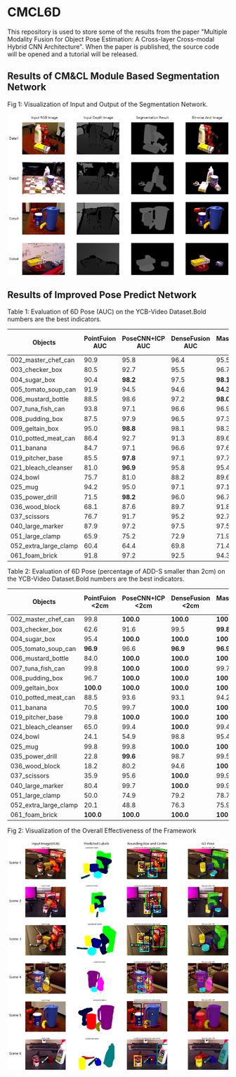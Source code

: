 # CMCL6D
This repository is used to store some of the results from the paper "Multiple Modality Fusion for Object Pose Estimation: A Cross-layer Cross-modal Hybrid CNN Architecture". When the paper is published, the source code will be opened and a tutorial will be released.

## Results of CM&CL Module Based Segmentation Network

Fig 1: Visualization of Input and Output of the Segmentation Network.

![segResult](figs\segResult.png)



## Results of Improved Pose Predict Network

Table 1: Evaluation of 6D Pose (AUC) on the YCB-Video Dataset.Bold numbers are the best indicators.

| Objects               | PointFuion   AUC | PoseCNN+ICP   AUC | DenseFusion   AUC | MaskedFusion  AUC | FFB6D  AUC | Proposed Method AUC |
| --------------------- | ---------------- | ----------------- | ----------------- | ----------------- | ---------- | ------------------- |
| 002_master_chef_can   | 90.9             | 95.8              | 96.4              | 95.5              | 96.3       | **97.4**            |
| 003_checker_box       | 80.5             | 92.7              | 95.5              | 96.7              | 96.3       | **97.4**            |
| 004_sugar_box         | 90.4             | **98.2**          | 97.5              | **98.1**          | 97.6       | 98.0                |
| 005_tomato_soup_can   | 91.9             | 94.5              | 94.6              | **94.3**          | **95.6**   | 94.5                |
| 006_mustard_bottle    | 88.5             | 98.6              | 97.2              | **98.0**          | 97.8       | 97.4                |
| 007_tuna_fish_can     | 93.8             | 97.1              | 96.6              | 96.9              | 96.8       | **98.0**            |
| 008_pudding_box       | 87.5             | 97.9              | 96.5              | 97.3              | 97.1       | **98.3**            |
| 009_geltain_box       | 95.0             | **98.8**          | 98.1              | 98.3              | 98.1       | 98.6                |
| 010_potted_meat_can   | 86.4             | 92.7              | 91.3              | 89.6              | 94.7       | **95.7**            |
| 011_banana            | 84.7             | 97.1              | 96.6              | 97.6              | 97.2       | **98.0**            |
| 019_pitcher_base      | 85.5             | **97.8**          | 97.1              | 97.7              | 97.6       | 96.2                |
| 021_bleach_cleanser   | 81.0             | **96.9**          | 95.8              | 95.4              | 96.8       | 95.5                |
| 024_bowl              | 75.7             | 81.0              | 88.2              | 89.6              | **96.3**   | 88.5                |
| 025_mug               | 94.2             | 95.0              | 97.1              | 97.1              | 97.3       | **98.2**            |
| 035_power_drill       | 71.5             | **98.2**          | 96.0              | 96.7              | 97.2       | 97.0                |
| 036_wood_block        | 68.1             | 87.6              | 89.7              | 91.8              | 92.6       | **94.5**            |
| 037_scissors          | 76.7             | 91.7              | 95.2              | 92.7              | 97.7       | **98.5**            |
| 040_large_marker      | 87.9             | 97.2              | 97.5              | 97.5              | 96.6       | **98.6**            |
| 051_large_clamp       | 65.9             | 75.2              | 72.9              | 71.9              | **96.8**   | 75.0                |
| 052_extra_large_clamp | 60.4             | 64.4              | 69.8              | 71.4              | **96.0**   | 72.9                |
| 061_foam_brick        | 91.8             | 97.2              | 92.5              | 94.3              | 97.3       | **97.7**            |

Table 2: Evaluation of 6D Pose (percentage of ADD-S smaller than 2cm) on the YCB-Video Dataset.Bold numbers are the best indicators.

| Objects               | PointFuion   <2cm | PoseCNN+ICP   <2cm | DenseFusion   <2cm | MaskedFusion  <2cm | Proposed Method <2cm |
| --------------------- | ----------------- | ------------------ | ------------------ | ------------------ | -------------------- |
| 002_master_chef_can   | 99.8              | **100.0**          | **100.0**          | **100.0**          | **100.0**            |
| 003_checker_box       | 62.6              | 91.6               | 99.5               | **99.8**           | **99.8**             |
| 004_sugar_box         | 95.4              | **100.0**          | **100.0**          | **100.0**          | **100.0**            |
| 005_tomato_soup_can   | **96.9**          | 96.6               | **96.9**           | **96.9**           | **96.9**             |
| 006_mustard_bottle    | 84.0              | **100.0**          | **100.0**          | **100.0**          | **100.0**            |
| 007_tuna_fish_can     | 99.8              | **100.0**          | **100.0**          | 99.7               | **100.0**            |
| 008_pudding_box       | 96.7              | **100.0**          | **100.0**          | **100.0**          | **100.0**            |
| 009_geltain_box       | **100.0**         | **100.0**          | **100.0**          | **100.0**          | **100.0**            |
| 010_potted_meat_can   | 88.5              | 93.6               | 93.1               | 94.2               | **98.0**             |
| 011_banana            | 70.5              | 99.7               | **100.0**          | **100.0**          | **100.0**            |
| 019_pitcher_base      | 79.8              | **100.0**          | **100.0**          | **100.0**          | **100.0**            |
| 021_bleach_cleanser   | 65.0              | 99.4               | **100.0**          | 99.4               | 99.8                 |
| 024_bowl              | 24.1              | 54.9               | 98.8               | 95.4               | **100.0**            |
| 025_mug               | 99.8              | 99.8               | **100.0**          | **100.0**          | **100.0**            |
| 035_power_drill       | 22.8              | **99.6**           | 98.7               | 99.5               | **99.6**             |
| 036_wood_block        | 18.2              | 80.2               | 94.6               | **100.0**          | 98.8                 |
| 037_scissors          | 35.9              | 95.6               | **100.0**          | 99.9               | **100.0**            |
| 040_large_marker      | 80.4              | 99.7               | **100.0**          | 99.9               | **100.0**            |
| 051_large_clamp       | 50.0              | 74.9               | 79.2               | 78.7               | **80.9**             |
| 052_extra_large_clamp | 20.1              | 48.8               | 76.3               | 75.9               | **82.1**             |
| 061_foam_brick        | **100.0**         | **100.0**          | **100.0**          | **100.0**          | **100.0**            |

Fig 2: Visualization of the Overall Effectiveness of the Framework

![6dReult](figs\6dReult.png)
